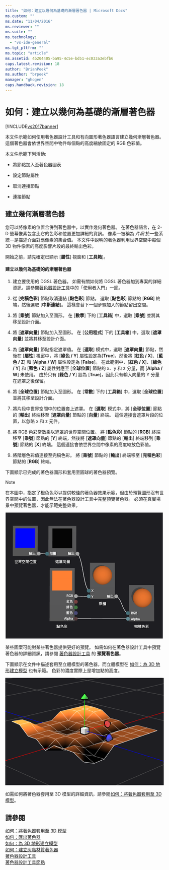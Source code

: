 ```yaml
---
title: "如何：建立以幾何為基礎的漸層著色器 | Microsoft Docs"
ms.custom: ""
ms.date: "11/04/2016"
ms.reviewer: ""
ms.suite: ""
ms.technology: 
  - "vs-ide-general"
ms.tgt_pltfrm: ""
ms.topic: "article"
ms.assetid: 4b204405-ba95-4c5e-bd51-ec033a3ebfb6
caps.latest.revision: 18
author: "BrianPeek"
ms.author: "brpeek"
manager: "ghogen"
caps.handback.revision: 18
---
```

# 如何：建立以幾何為基礎的漸層著色器
[!INCLUDE[vs2017banner](../code-quality/includes/vs2017banner.md)]

本文件示範如何使用著色器設計工具和有向圖形著色器語言建立幾何漸層著色器。  這個著色器會依世界空間中物件每個點的高度縮放固定的 RGB 色彩值。  
  
 本文件示範下列活動:  
  
-   將節點加入至著色器圖表  
  
-   設定節點屬性  
  
-   取消連接節點  
  
-   連接節點  
  
## 建立幾何漸層著色器  
 您可以將像素的位置合併到著色器中，以實作幾何著色器。  在著色器語言，在 2\-D 螢幕像素包含比它的色彩和位置更加詳細的資訊。  像素—被稱為 *片段* 於一些系統—是描述介面對應像素的集合值。  本文件中說明的著色器利用世界空間中每個 3D 物件像素的高度影響片段的最終輸出色彩。  
  
 開始之前，請先確定已顯示 \[**屬性**\] 視窗和 \[**工具箱**\]。  
  
#### 建立以幾何為基礎的的漸層著色器  
  
1.  建立要使用的 DGSL 著色器。  如需有關如何將 DGSL 著色器加到專案的詳細資訊，請參閱[著色器設計工具](../designers/shader-designer.md)中的「使用者入門」一節。  
  
2.  從 \[**完稿色彩**\] 節點取消連結 \[**點色彩**\] 節點。  選取 \[**點色彩**\] 節點的 \[**RGB**\] 終端，然後選取 \[**中斷連結**\]。  這樣會替下一個步驟加入的節點留出空間。  
  
3.  將 \[**乘號**\] 節點加入至圖形。  在 \[**數學**\] 下的 \[**工具箱**\] 中，選取 \[**乘號**\] 並將其移至設計介面。  
  
4.  將 \[**遮罩向量**\] 節點加入至圖形。  在 \[**公用程式**\] 下的 \[**工具箱**\] 中，選取 \[**遮罩向量**\] 並將其移至設計介面。  
  
5.  為 \[**遮罩向量**\] 節點指定遮罩值。  在 \[**選取**\] 模式中，選取 \[**遮罩向量**\] 節點，然後在 \[**屬性**\] 視窗中，將 \[**綠色 \/ Y**\] 屬性設定為\[**True**\]，然後將 \[**紅色 \/ X**\]、\[**藍色 \/ Z**\] 和 \[**Alpha \/ W**\] 屬性設定為 \[**False**\]。  在此範例中，\[**紅色 \/ X**\]、\[**綠色 \/ Y**\] 和 \[**藍色 \/ Z**\] 屬性對應至 \[**全球位置**\] 節點的 x、y 和 z 分量，而 \[**Alpha \/ W**\] 未使用。  由於只有 \[**綠色 \/ Y**\] 設為 \[**True**\]，因此只有輸入向量的 Y 分量在遮罩之後保留。  
  
6.  將 \[**全球位置**\] 節點加入至圖形。  在 \[**常數**\] 下的 \[**工具箱**\] 中，選取 \[**全球位置**\] 並將其移至設計介面。  
  
7.  將片段中世界空間中的位置套上遮罩。  在 \[**選取**\] 模式中，將 \[**全球位置**\] 節點的 \[**輸出**\] 終端移至 \[**遮罩向量**\] 節點的 \[**向量**\] 終端。  這個連接會遮罩片段的位置，以忽略 x 和 z 元件。  
  
8.  將 RGB 色彩常數乘以遮罩的世界空間位置。  將 \[**點色彩**\] 節點的 \[**RGB**\] 終端移至 \[**乘號**\] 節點的 \[**Y**\] 終端，然後將 \[**遮罩向量**\] 節點的 \[**輸出**\] 終端移到 \[**乘號**\] 節點的 \[**X**\] 終端。  這個連接會依世界空間中像素的高度縮放色彩值。  
  
9. 將階層色彩值連接至完稿色彩。  將 \[**乘號**\] 節點的 \[**輸出**\] 終端移至 \[**完稿色彩**\] 節點的 \[**RGB**\] 終端。  
  
 下圖顯示已完成的著色器圖形和套用至圓球的著色器預覽。  
  
> [!NOTE]
>  在本圖中，指定了橙色色彩以提供較佳的著色器效果示範，但由於預覽圖形沒有世界空間中的位置，因此無法在著色器設計工具中完整預覽著色器。  必須在真實場景中預覽著色器，才能示範完整效果。  
  
 ![著色器圖形及其效果預覽](../designers/media/digit-gradient-effect-graph.png "Digit\-Gradient\-Effect\-Graph")  
  
 某些圖案可能對某些著色器提供更好的預覽。  如需如何在著色器設計工具中預覽著色器的詳細資訊，請參閱 [著色器設計工具](../designers/shader-designer.md) 的 **預覽著色器**。  
  
 下圖顯示在文件中描述套用至立體模型的著色器，而立體模型在 [如何：為 3D 地形建立模型](../designers/how-to-model-3-d-terrain.md) 也有示範。  色彩的濃度實際上是增加點的高度。  
  
 ![已套用至 3D 地形模型的漸層效果](../designers/media/digit-gradient-effect-result.png "Digit\-Gradient\-Effect\-Result")  
  
 如需如何將著色器套用至 3D 模型的詳細資訊，請參閱[如何：將著色器套用至 3D 模型](../designers/how-to-apply-a-shader-to-a-3-d-model.md)。  
  
## 請參閱  
 [如何：將著色器套用至 3D 模型](../designers/how-to-apply-a-shader-to-a-3-d-model.md)   
 [如何：匯出著色器](../designers/how-to-export-a-shader.md)   
 [如何：為 3D 地形建立模型](../designers/how-to-model-3-d-terrain.md)   
 [如何：建立灰階材質著色器](../designers/how-to-create-a-grayscale-texture-shader.md)   
 [著色器設計工具](../designers/shader-designer.md)   
 [著色器設計工具節點](../designers/shader-designer-nodes.md)